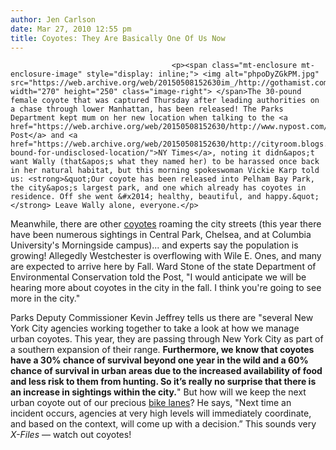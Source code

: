 ```yaml
---
author: Jen Carlson
date: Mar 27, 2010 12:55 pm
title: Coyotes: They Are Basically One Of Us Now
---
```


	
										<p><span class="mt-enclosure mt-enclosure-image" style="display: inline;"> <img alt="phpoDyZGkPM.jpg" src="https://web.archive.org/web/20150508152630im_/http://gothamist.com/attachments/arts_jen/phpoDyZGkPM.jpg" width="270" height="250" class="image-right"> </span>The 30-pound female coyote that was captured Thursday after leading authorities on a chase through lower Manhattan, has been released! The Parks Department kept mum on her new location when talking to the <a href="https://web.archive.org/web/20150508152630/http://www.nypost.com/p/news/local/nd_coyote_invasion_expected_in_fall_ubNYsdXYsfoQmqiTUoupoK">NY Post</a> and <a href="https://web.archive.org/web/20150508152630/http://cityroom.blogs.nytimes.com/2010/03/26/coyote-bound-for-undisclosed-location/">NY Times</a>, noting it didn&apos;t want Wally (that&apos;s what they named her) to be harassed once back in her natural habitat, but this morning spokeswoman Vickie Karp told us: <strong>&quot;Our coyote has been released into Pelham Bay Park, the city&apos;s largest park, and one which already has coyotes in residence. Off she went &#x2014; healthy, beautiful, and happy.&quot;</strong> Leave Wally alone, everyone.</p>

<p>Meanwhile, there are other <a href="https://web.archive.org/web/20150508152630/http://gothamist.com/tags/coyote">coyotes</a> roaming the city streets (this year there have been numerous sightings in Central Park, Chelsea, and at Columbia University&apos;s Morningside campus)... and experts say the population is growing! Allegedly Westchester is overflowing with Wile E. Ones, and many are expected to arrive here by Fall. Ward Stone of the state Department of Environmental Conservation told the Post, &quot;I would anticipate we will be hearing more about coyotes in the city in the fall. I think you&apos;re going to see more in the city.&quot;</p>

<p>Parks Deputy Commissioner Kevin Jeffrey tells us there are &quot;several New York City agencies working together to take a look at how we manage urban coyotes. This year, they are passing through New York City as part of a southern expansion of their range.  <strong>Furthermore, we know that coyotes have a 30% chance of survival beyond one year in the wild and a 60% chance of survival in urban areas due to the increased availability of food and less risk to them from hunting. So it&#x2019;s really no surprise that there is an increase in sightings within the city.</strong>&quot; But how will we keep the next urban coyote out of our precious <a href="https://web.archive.org/web/20150508152630/http://gothamist.com/2010/03/25/coyote_captured_after_bike_lane_run.php">bike lanes</a>? He says, &quot;Next time an incident occurs, agencies at very high levels will immediately coordinate, and based on the context, will come up with a decision.&#x201D; This sounds very <em>X-Files</em> &#x2014; watch out coyotes!</p>					
										
									
				